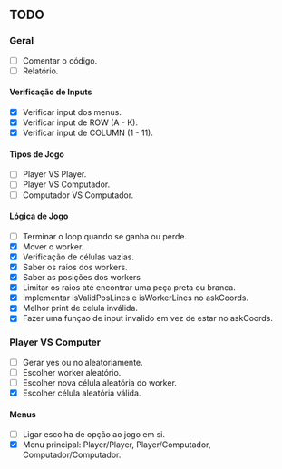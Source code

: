 ## TODO

### Geral
- [ ] Comentar o código.
- [ ] Relatório.

#### Verificação de Inputs
- [x] Verificar input dos menus.
- [x] Verificar input de ROW (A - K).
- [x] Verificar input de COLUMN (1 - 11).

#### Tipos de Jogo
- [ ] Player VS Player.
- [ ] Player VS Computador.
- [ ] Computador VS Computador.

#### Lógica de Jogo
- [ ] Terminar o loop quando se ganha ou perde.
- [x] Mover o worker.
- [x] Verificação de células vazias.
- [x] Saber os raios dos workers.
- [x] Saber as posições dos workers
- [x] Limitar os raios até encontrar uma peça preta ou branca.
- [x] Implementar isValidPosLines e isWorkerLines no askCoords.
- [x] Melhor print de celula inválida.
- [x] Fazer uma funçao de input invalido em vez de estar no askCoords.

### Player VS Computer
- [ ] Gerar yes ou no aleatoriamente.
- [ ] Escolher worker aleatório.
- [ ] Escolher nova célula aleatória do worker.
- [x] Escolher célula aleatória válida.

#### Menus
- [ ] Ligar escolha de opção ao jogo em si.
- [x] Menu principal: Player/Player, Player/Computador, Computador/Computador.
